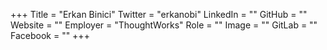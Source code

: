 +++
Title = "Erkan Binici"
Twitter = "erkanobi"
LinkedIn = ""
GitHub = ""
Website = ""
Employer = "ThoughtWorks"
Role = ""
Image = ""
GitLab = ""
Facebook = ""
+++
